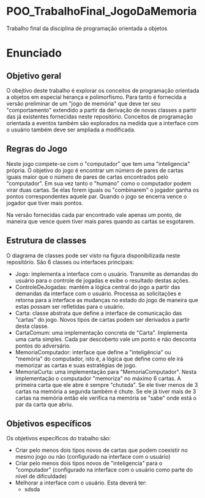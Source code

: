 # POO_TrabalhoFinal_JogoDaMemoria
Trabalho final da disciplina de programação orientada a objetos

# Enunciado
## Objetivo geral
O obejtivo deste trabalho é explorar os conceitos de programação orientada a objetos em especial herança e polimorfismo. Para tanto é fornecida a versão preliminar de um "jogo de memória" que deve ter seu "comportamento" extendido a partir da derivação de novas classes a partir das já existentes fornecidas neste repositório. Conceitos de programação orientada a eventos também são explorados na medida que a interface com o usuário também deve ser ampliada a modificada.

## Regras do Jogo

Neste jogo compete-se com o "computador" que tem uma "inteligencia" própria. O objetivo do jogo é encontrar um número de pares de cartas iguais maior que o número de pares de cartas encontrados pelo "computador". Em sua vez tanto o "humano" como o computador podem virar duas cartas. Se elas forem iguais ou "combinarem" o jogador ganha os pontos correspondentes aquele par. Quando o jogo se encerra vence o jogador que tiver mais pontos.

Na versão fornecidas cada par encontrado vale apenas um ponto, de maneira que vence quem tiver mais pares quando as cartas se esgotarem.

## Estrutura de classes
O diagrama de classes pode ser visto na figura disponibilizada neste repositório. São 6 classes ou interfaces principais:
- Jogo: implementa a interface com o usuário. Transmite as demandas do usuário para o controle de jogadas e exibe o resultado destas ações.
- ControleDeJogadas: mantém a lógica central do jogo a partir das demandas da interface com o usuário. Processa as solicitações e retorna para a interface as mudanças no estado do jogo de maneira que estas possam ser refletidas para o usuário.
- Carta: classe abstrata que define a interface de comunicação das "cartas" do jogo. Novos tipos de cartas podem ser derivados a partir desta classe.
- CartaComum: uma implementação concreta de "Carta". Implementa uma carta simples. Cada par descoberto vale um ponto e não desconta pontos do adversário.
- MemoriaComputador: interface que define a "inteligência" ou "memória" do computador, isto é, a lógica que define como ele irá memorizar as cartas e suas estratégias de jogo.
- MemoriaCurta: uma implementação para "MemoriaComputador". Nesta implementação o computador "memoriza" no máximo 6 cartas. A primeira carta que ele abre é sempre "chutada". Se ele tiver menos de 3 cartas na memória a segunda também é chute. Se ele já tiver mais de 3 cartas na memória então ele verifica na memória se "sabe" onde está o par da carta que abriu.

## Objetivos específicos
Os objetivos específicos do trabalho são:
- Criar pelo menos dois tipos novos de cartas que podem coexistir no mesmo jogo ou não (configurado na interface com o usuário)
- Criar pelo menos dois tipos novos de "inteligencia" para o "computador" (configurado na interface com o usuário como parte do nivel de dificuldade)
- Melhorar a interface com o usuário. Esta deverá ter:
  - sdsda
